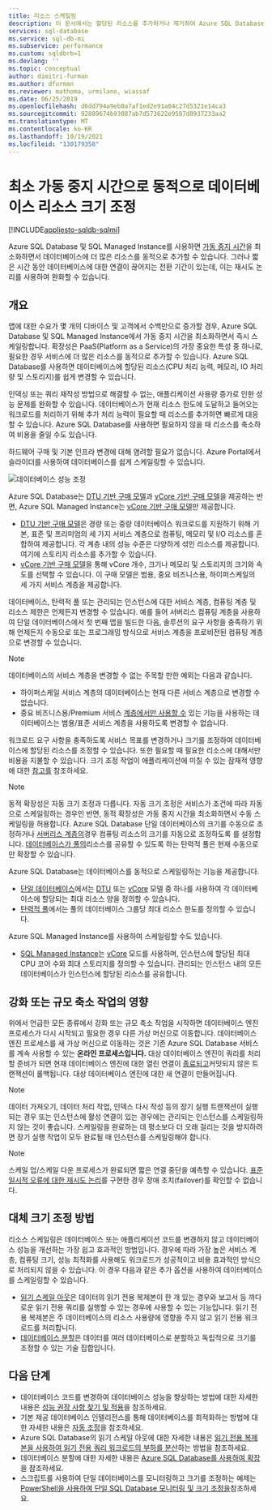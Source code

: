 ```yaml
---
title: 리소스 스케일링
description: 이 문서에서는 할당된 리소스를 추가하거나 제거하여 Azure SQL Database 및 SQL Managed Instance에서 데이터베이스를 스케일링하는 방법을 설명합니다.
services: sql-database
ms.service: sql-db-mi
ms.subservice: performance
ms.custom: sqldbrb=1
ms.devlang: ''
ms.topic: conceptual
author: dimitri-furman
ms.author: dfurman
ms.reviewer: mathoma, urmilano, wiassaf
ms.date: 06/25/2019
ms.openlocfilehash: d6dd794a9eb0a7af1ed2e91a04c27d5321e14ca3
ms.sourcegitcommit: 92889674b93087ab7d573622e9587d0937233aa2
ms.translationtype: MT
ms.contentlocale: ko-KR
ms.lasthandoff: 10/19/2021
ms.locfileid: "130179358"
---
```

# <a name="dynamically-scale-database-resources-with-minimal-downtime"></a>최소 가동 중지 시간으로 동적으로 데이터베이스 리소스 크기 조정
[!INCLUDE[appliesto-sqldb-sqlmi](../includes/appliesto-sqldb-sqlmi.md)]

Azure SQL Database 및 SQL Managed Instance를 사용하면 [가동 중지 시간](https://azure.microsoft.com/support/legal/sla/azure-sql-database)을 최소화하면서 데이터베이스에 더 많은 리소스를 동적으로 추가할 수 있습니다. 그러나 짧은 시간 동안 데이터베이스에 대한 연결이 끊어지는 전환 기간이 있는데, 이는 재시도 논리를 사용하여 완화할 수 있습니다.

## <a name="overview"></a>개요

앱에 대한 수요가 몇 개의 디바이스 및 고객에서 수백만으로 증가할 경우, Azure SQL Database 및 SQL Managed Instance에서 가동 중지 시간을 최소화하면서 즉시 스케일링합니다. 확장성은 PaaS(Platform as a Service)의 가장 중요한 특성 중 하나로, 필요한 경우 서비스에 더 많은 리소스를 동적으로 추가할 수 있습니다. Azure SQL Database를 사용하면 데이터베이스에 할당된 리소스(CPU 처리 능력, 메모리, IO 처리량 및 스토리지)를 쉽게 변경할 수 있습니다.

인덱싱 또는 쿼리 재작성 방법으로 해결할 수 없는, 애플리케이션 사용량 증가로 인한 성능 문제를 완화할 수 있습니다. 데이터베이스가 현재 리소스 한도에 도달하고 들어오는 워크로드를 처리하기 위해 추가 처리 능력이 필요할 때 리소스를 추가하면 빠르게 대응할 수 있습니다. Azure SQL Database를 사용하면 필요하지 않을 때 리소스를 축소하여 비용을 줄일 수도 있습니다.

하드웨어 구매 및 기본 인프라 변경에 대해 염려할 필요가 없습니다. Azure Portal에서 슬라이더를 사용하여 데이터베이스를 쉽게 스케일링할 수 있습니다.

![데이터베이스 성능 조정](./media/scale-resources/scale-performance.svg)

Azure SQL Database는 [DTU 기반 구매 모델](service-tiers-dtu.md)과 [vCore 기반 구매 모델](service-tiers-vcore.md)을 제공하는 반면, Azure SQL Managed Instance는 [vCore 기반 구매 모델](service-tiers-vcore.md)만 제공합니다. 

- [DTU 기반 구매 모델](service-tiers-dtu.md)은 경량 또는 중량 데이터베이스 워크로드를 지원하기 위해 기본, 표준 및 프리미엄의 세 가지 서비스 계층으로 컴퓨팅, 메모리 및 I/O 리소스를 혼합하여 제공합니다. 각 계층 내의 성능 수준은 다양하게 섞인 리소스를 제공합니다. 여기에 스토리지 리소스를 추가할 수 있습니다.
- [vCore 기반 구매 모델](service-tiers-vcore.md)을 통해 vCore 개수, 크기나 메모리 및 스토리지의 크기와 속도를 선택할 수 있습니다. 이 구매 모델은 범용, 중요 비즈니스용, 하이퍼스케일의 세 가지 서비스 계층을 제공합니다.

데이터베이스, 탄력적 풀 또는 관리되는 인스턴스에 대한 서비스 계층, 컴퓨팅 계층 및 리소스 제한은 언제든지 변경할 수 있습니다. 예를 들어 서버리스 컴퓨팅 계층을 사용하여 단일 데이터베이스에서 첫 번째 앱을 빌드한 다음, 솔루션의 요구 사항을 충족하기 위해 언제든지 수동으로 또는 프로그래밍 방식으로 서비스 계층을 프로비전된 컴퓨팅 계층으로 변경할 수 있습니다.

> [!NOTE]
> 데이터베이스의 서비스 계층을 변경할 수 없는 주목할 만한 예외는 다음과 같습니다.
> - 하이퍼스케일 서비스 계층의 데이터베이스는 현재 다른 서비스 계층으로 변경할 수 없습니다.
> - 중요 비즈니스용/Premium 서비스 [계층에서만 사용할 수](features-comparison.md#features-of-sql-database-and-sql-managed-instance) 있는 기능을 사용하는 데이터베이스는 범용/표준 서비스 계층을 사용하도록 변경할 수 없습니다.

워크로드 요구 사항을 충족하도록 서비스 목표를 변경하거나 크기를 조정하여 데이터베이스에 할당된 리소스를 조정할 수 있습니다. 또한 필요할 때 필요한 리소스에 대해서만 비용을 지불할 수 있습니다. 크기 조정 작업이 애플리케이션에 미칠 수 있는 잠재적 영향에 대한 [참고를](#impact-of-scale-up-or-scale-down-operations) 참조하세요.

> [!NOTE]
> 동적 확장성은 자동 크기 조정과 다릅니다. 자동 크기 조정은 서비스가 조건에 따라 자동으로 스케일링하는 경우인 반면, 동적 확장성은 가동 중지 시간을 최소화하면서 수동 스케일링을 허용합니다. Azure SQL Database 단일 데이터베이스의 크기를 수동으로 조정하거나 [서버리스 계층의](serverless-tier-overview.md)경우 컴퓨팅 리소스의 크기를 자동으로 조정하도록 를 설정합니다. [데이터베이스가 풀의](elastic-pool-overview.md)리소스를 공유할 수 있도록 하는 탄력적 풀은 현재 수동으로만 확장할 수 있습니다.

Azure SQL Database는 데이터베이스를 동적으로 스케일링하는 기능을 제공합니다.

- [단일 데이터베이스](single-database-scale.md)에서는 [DTU](resource-limits-dtu-single-databases.md) 또는 [vCore](resource-limits-vcore-single-databases.md) 모델 중 하나를 사용하여 각 데이터베이스에 할당되는 최대 리소스 양을 정의할 수 있습니다.
- [탄력적 풀](elastic-pool-scale.md)에서는 풀의 데이터베이스 그룹당 최대 리소스 한도를 정의할 수 있습니다.

Azure SQL Managed Instance를 사용하여 스케일링할 수도 있습니다. 

- [SQL Managed Instance](../managed-instance/sql-managed-instance-paas-overview.md)는 [vCore](../managed-instance/sql-managed-instance-paas-overview.md#vcore-based-purchasing-model) 모드를 사용하며, 인스턴스에 할당된 최대 CPU 코어 수와 최대 스토리지를 정의할 수 있습니다. 관리되는 인스턴스 내의 모든 데이터베이스가 인스턴스에 할당된 리소스를 공유합니다.

## <a name="impact-of-scale-up-or-scale-down-operations"></a>강화 또는 규모 축소 작업의 영향

위에서 언급한 모든 종류에서 강화 또는 규모 축소 작업을 시작하면 데이터베이스 엔진 프로세스가 다시 시작되고 필요한 경우 다른 가상 머신으로 이동합니다. 데이터베이스 엔진 프로세스를 새 가상 머신으로 이동하는 것은 기존 Azure SQL Database 서비스를 계속 사용할 수 있는 **온라인 프로세스입니다.** 대상 데이터베이스 엔진이 쿼리를 처리할 준비가 되면 현재 데이터베이스 엔진에 대한 열린 연결이 [종료되고](single-database-scale.md#impact)커밋되지 않은 트랜잭션이 롤백됩니다. 대상 데이터베이스 엔진에 대한 새 연결이 만들어집니다.

> [!NOTE]
> 데이터 가져오기, 데이터 처리 작업, 인덱스 다시 작성 등의 장기 실행 트랜잭션이 실행되는 경우 또는 인스턴스에 활성 연결이 있는 경우에는 관리되는 인스턴스를 스케일링하지 않는 것이 좋습니다. 스케일링을 완료하는 데 평소보다 더 오래 걸리는 것을 방지하려면 장기 실행 작업이 모두 완료될 때 인스턴스를 스케일링해야 합니다.

> [!NOTE]
> 스케일 업/스케일 다운 프로세스가 완료되면 짧은 연결 중단을 예측할 수 있습니다. [표준 일시적 오류에 대한 재시도 논리](troubleshoot-common-connectivity-issues.md#retry-logic-for-transient-errors)를 구현한 경우 장애 조치(failover)를 확인할 수 없습니다.

## <a name="alternative-scale-methods"></a>대체 크기 조정 방법

리소스 스케일링은 데이터베이스 또는 애플리케이션 코드를 변경하지 않고 데이터베이스 성능을 개선하는 가장 쉽고 효과적인 방법입니다. 경우에 따라 가장 높은 서비스 계층, 컴퓨팅 크기, 성능 최적화를 사용해도 워크로드가 성공적이고 비용 효과적인 방식으로 처리되지 않을 수 있습니다. 이 경우 다음과 같은 추가 옵션을 사용하여 데이터베이스를 스케일링할 수 있습니다.

- [읽기 스케일 아웃](read-scale-out.md)은 데이터의 읽기 전용 복제본이 한 개 있는 경우와 보고서 등 까다로운 읽기 전용 쿼리를 실행할 수 있는 경우에 사용할 수 있는 기능입니다. 읽기 전용 복제본은 주 데이터베이스의 리소스 사용량에 영향을 주지 않고 읽기 전용 워크로드를 처리합니다.
- [데이터베이스 분할](elastic-scale-introduction.md)은 데이터를 여러 데이터베이스로 분할하고 독립적으로 크기를 조정할 수 있는 기술 집합입니다.

## <a name="next-steps"></a>다음 단계

- 데이터베이스 코드를 변경하여 데이터베이스 성능을 향상하는 방법에 대한 자세한 내용은 [성능 권장 사항 찾기 및 적용](database-advisor-find-recommendations-portal.md)을 참조하세요.
- 기본 제공 데이터베이스 인텔리전스를 통해 데이터베이스를 최적화하는 방법에 대한 자세한 내용은 [자동 조정](automatic-tuning-overview.md)을 참조하세요.
- Azure SQL Database의 읽기 스케일 아웃에 대한 자세한 내용은 [읽기 전용 복제본을 사용하여 읽기 전용 쿼리 워크로드의 부하를 분산](read-scale-out.md)하는 방법을 참조하세요.
- 데이터베이스 분할에 대한 자세한 내용은 [Azure SQL Database를 사용하여 확장](elastic-scale-introduction.md)을 참조하세요.
- 스크립트를 사용하여 단일 데이터베이스를 모니터링하고 크기를 조정하는 예제는 [PowerShell을 사용하여 단일 SQL Database 모니터링 및 크기 조정을](scripts/monitor-and-scale-database-powershell.md)참조하세요.
